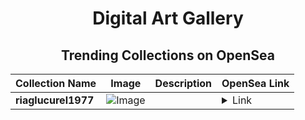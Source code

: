 <div align="center">

# Digital Art Gallery

## Trending Collections on OpenSea

| Collection Name                       | Image                                                                                     | Description                       | OpenSea Link                                                                                          |
|---------------------------------------|-------------------------------------------------------------------------------------------|-----------------------------------|--------------------------------------------------------------------------------------------------------|
| **riaglucurel1977** | ![Image](https://i.seadn.io/s/raw/files/761bcb82ec46a04bdfcba1d663b16507.jpg?w=500&auto=format?w=200&auto=format) |  | <details><summary>Link</summary>[riaglucurel1977](https://opensea.io/collection/riaglucurel1977)</details> |

</div>